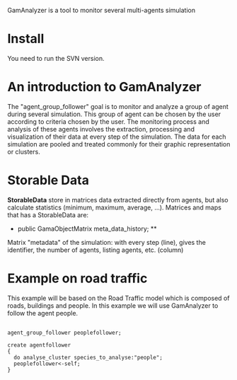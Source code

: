 GamAnalyzer is a tool to monitor several multi-agents simulation

# Install
You need to run the SVN version.

# An introduction to GamAnalyzer

The "agent_group_follower" goal is to monitor and analyze a group of agent during several simulation. This group of agent can be chosen by the user according to criteria chosen by the user. The monitoring process and analysis of these agents involves the extraction, processing and visualization of their data at every step of the simulation.  The data for each simulation are pooled and treated commonly for their graphic representation or clusters.

# Storable Data
**StorableData** store in matrices data extracted directly from agents, but also calculate statistics (minimum, maximum, average, ...). Matrices and maps that has a StorableData are:

* public GamaObjectMatrix meta_data_history; **

Matrix "metadata" of the simulation: with every step (line), gives the identifier, the number of agents, listing agents, etc. (column)


# Example on road traffic

This example will be based on the Road Traffic model which is composed of roads, buildings and people. In this example we will use GamAnalyzer to follow the agent people. 

## 
```
agent_group_follower peoplefollower;
```
```
create agentfollower 
{
  do analyse_cluster species_to_analyse:"people";
  peoplefollower<-self;
}
```
